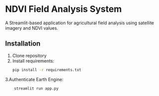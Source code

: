 # NDVI Field Analysis System

A Streamlit-based application for agricultural field analysis using satellite imagery and NDVI values.

## Installation
1. Clone repository
2. Install requirements:
   ```bash
   pip install -r requirements.txt
3.Authenticate Earth Engine:
```bash
    streamlit run app.py